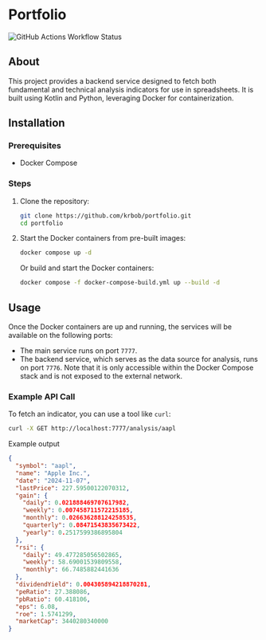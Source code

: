 # Portfolio

![GitHub Actions Workflow Status](https://img.shields.io/github/actions/workflow/status/krbob/portfolio/ci-build.yml)

## About

This project provides a backend service designed to fetch both fundamental and technical analysis
indicators for use in spreadsheets. It is built using Kotlin and Python, leveraging Docker for
containerization.

## Installation

### Prerequisites

- Docker Compose

### Steps

1. Clone the repository:
    ```bash
    git clone https://github.com/krbob/portfolio.git
    cd portfolio
    ```
2. Start the Docker containers from pre-built images:
    ```bash
    docker compose up -d
    ```
   Or build and start the Docker containers:
    ```bash
    docker compose -f docker-compose-build.yml up --build -d
    ```

## Usage

Once the Docker containers are up and running, the services will be available on the following
ports:

- The main service runs on port `7777`.
- The backend service, which serves as the data source for analysis, runs on port `7776`. Note that
  it is only accessible within the Docker Compose stack and is not exposed to the external network.

### Example API Call

To fetch an indicator, you can use a tool like `curl`:

```bash
curl -X GET http://localhost:7777/analysis/aapl
```

Example output

```json
{
  "symbol": "aapl",
  "name": "Apple Inc.",
  "date": "2024-11-07",
  "lastPrice": 227.59500122070312,
  "gain": {
    "daily": 0.021888469707617982,
    "weekly": 0.007458711572215185,
    "monthly": 0.026636288124258535,
    "quarterly": 0.08471543835673422,
    "yearly": 0.2517599386895804
  },
  "rsi": {
    "daily": 49.477285056502865,
    "weekly": 58.69001539809558,
    "monthly": 66.7485882441636
  },
  "dividendYield": 0.004305894218870281,
  "peRatio": 27.388086,
  "pbRatio": 60.418106,
  "eps": 6.08,
  "roe": 1.5741299,
  "marketCap": 3440280340000
}
```

